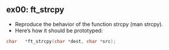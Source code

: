 ## ex00: ft_strcpy ##

- Reproduce the behavior of the function strcpy (man strcpy).
- Here’s how it should be prototyped:

 ```c
 char	*ft_strcpy(char *dest, char *src);

